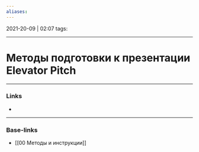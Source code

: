 ```yaml
---
aliases:
---
```

2021-20-09 | 02:07
tags: 
___

# Методы подготовки к презентации Elevator Pitch

___
### Links
- 

___
### Base-links
- [[00 Методы и инструкции]]

